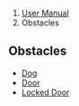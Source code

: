 <ol class="breadcrumb">
  <li><a href="#/docs/contents">User Manual</a></li>
  <li class="active">Obstacles</li>
</ol>

## Obstacles

- [Dog](#/docs/obstacles.dog)
- [Door](#/docs/obstacles.door)
- [Locked Door](#/docs/obstacles.lockeddoor)

